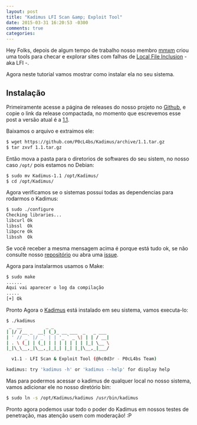 ```yaml
---
layout: post
title: "Kadimus LFI Scan &amp; Exploit Tool"
date: 2015-03-31 16:20:53 -0300
comments: true
categories:
---
```


Hey Folks, depois de algum tempo de trabalho nosso membro [mmxm](https://github.com/mmxxm) criou uma tools para checar e explorar sites com falhas de [Local File Inclusion](https://www.owasp.org/index.php/Testing_for_Local_File_Inclusion) - aka LFI -.

Agora neste tutorial vamos  mostrar como instalar ela no seu sistema.

## Instalação

Primeiramente acesse a página de releases do nosso projeto no [Github](https://github.com/P0cL4bs/Kadimus/releases), e copie o link da release compactada, no momento que escrevemos esse post a versão atual é a [1.1](https://github.com/P0cL4bs/Kadimus/releases/tag/1.1).

Baixamos o arquivo e extraimos ele:

```sh
$ wget https://github.com/P0cL4bs/Kadimus/archive/1.1.tar.gz
$ tar zxvf 1.1.tar.gz
```

Então mova a pasta para o diretorios de softwares do seu sistem, no nosso caso `/opt/` pois estamos no Debian:

```sh
$ sudo mv Kadimus-1.1 /opt/Kadimus/
$ cd /opt/Kadimus/
```

Agora verificamos se o sistemas possui todas as dependencias para rodarmos o Kadimus:

```sh
$ sudo ./configure
Checking libraries...
libcurl Ok
libssl  Ok
libpcre Ok
libssh  Ok
```

Se você receber a mesma mensagem acima é porque está tudo ok, se não consulte nosso [repositório](https://github.com/P0cL4bs/Kadimus) ou abra uma [issue](https://github.com/P0cL4bs/Kadimus/issues).

Agora para instalarmos usamos o Make:

```sh
$ sudo make
......
Aqui vai aparecer o log da compilação
.....
[+] Ok
```
Pronto Agora o [Kadimus](https://github.com/P0cL4bs/Kadimus) está instalado em seu sistema, vamos executa-lo:

```sh
$ ./kadimus
 _  __         _ _
| |/ /__ _  __| (_)_ __ ___  _   _ ___
| ' // _` |/ _` | | '_ ` _ \| | | / __|
| . \ (_| | (_| | | | | | | | |_| \__ \
|_|\_\__,_|\__,_|_|_| |_| |_|\__,_|___/

  v1.1 - LFI Scan & Exploit Tool (@hc0d3r - P0cL4bs Team)

kadimus: try 'kadimus -h' or 'kadimus --help' for display help

```

Mas para podermos acessar o kadimus de qualquer local no nosso sistema, vamos adicionar ele no nosso diretório bin:

```sh
$ sudo ln -s /opt/Kadimus/kadimus /usr/bin/kadimus

```

Pronto agora podemos usar todo o poder do Kadimus em nossos testes de penetração, mas atenção usem com moderação! :P